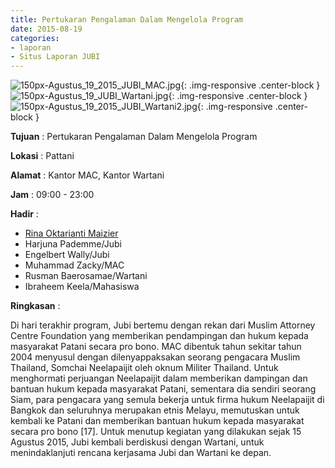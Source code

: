 ```yaml
---
title: Pertukaran Pengalaman Dalam Mengelola Program
date: 2015-08-19
categories:
- laporan
- Situs Laporan JUBI
---
```


![150px-Agustus_19_2015_JUBI_MAC.jpg](/uploads/150px-Agustus_19_2015_JUBI_MAC.jpg){: .img-responsive .center-block }
![150px-Agustus_19_JUBI_Wartani.jpg](/uploads/1150px-Agustus_19_JUBI_Wartani.jpgg){: .img-responsive .center-block }
![150px-Agustus_19_2015_JUBI_Wartani2.jpg](/uploads/1150px-Agustus_19_2015_JUBI_Wartani2.jpg){: .img-responsive .center-block }

**Tujuan** : Pertukaran Pengalaman Dalam Mengelola Program

**Lokasi** : Pattani

**Alamat** : Kantor MAC, Kantor Wartani

**Jam** : 09:00 - 23:00

**Hadir** : 
* [Rina Oktarianti Maizier](http://wiki.ciptamedia.org/wiki/Rina_Oktarianti_Maizier)
* Harjuna Pademme/Jubi
* Engelbert Wally/Jubi
* Muhammad Zacky/MAC
* Rusman Baerosamae/Wartani
* Ibraheem Keela/Mahasiswa

**Ringkasan** :

Di hari terakhir program, Jubi bertemu dengan rekan dari Muslim Attorney Centre Foundation yang memberikan pendampingan dan hukum kepada masyarakat Patani secara pro bono. MAC dibentuk tahun sekitar tahun 2004 menyusul dengan dilenyappaksakan seorang pengacara Muslim Thailand, Somchai Neelapaijit oleh oknum Militer Thailand. Untuk menghormati perjuangan Neelapaijit dalam memberikan dampingan dan bantuan hukum kepada masyarakat Patani, sementara dia sendiri seorang Siam, para pengacara yang semula bekerja untuk firma hukum Neelapaijit di Bangkok dan seluruhnya merupakan etnis Melayu, memutuskan untuk kembali ke Patani dan memberikan bantuan hukum kepada masyarakat secara pro bono [17].
Untuk menutup kegiatan yang dilakukan sejak 15 Agustus 2015, Jubi kembali berdiskusi dengan Wartani, untuk menindaklanjuti rencana kerjasama Jubi dan Wartani ke depan.